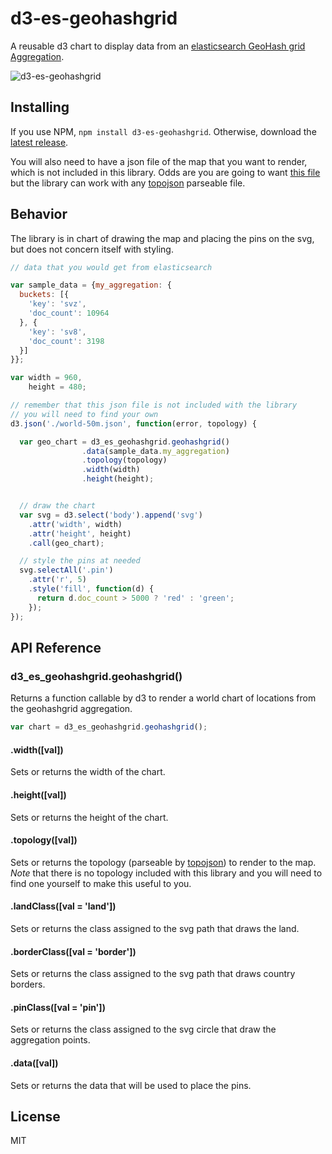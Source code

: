 # d3-es-geohashgrid

A reusable d3 chart to display data from an [elasticsearch GeoHash grid Aggregation](https://www.elastic.co/guide/en/elasticsearch/reference/current/search-aggregations-bucket-geohashgrid-aggregation.html).

![d3-es-geohashgrid](https://raw.githubusercontent.com/kiernanmcgowan/d3-es-geohashgrid/master/img/example.png)

## Installing

If you use NPM, `npm install d3-es-geohashgrid`. Otherwise, download the [latest release](https://github.com/kiernanmcgowan/d3-es-geohashgrid/releases/latest).

You will also need to have a json file of the map that you want to render, which is not included in this library. Odds are you are going to want [this file](http://bl.ocks.org/mbostock/raw/4090846/world-50m.json) but the library can work with any [topojson](https://github.com/mbostock/topojson) parseable file.

## Behavior

The library is in chart of drawing the map and placing the pins on the svg, but does not concern itself with styling.

```js
// data that you would get from elasticsearch

var sample_data = {my_aggregation: {
  buckets: [{
    'key': 'svz',
    'doc_count': 10964
  }, {
    'key': 'sv8',
    'doc_count': 3198
  }]
}};

var width = 960,
    height = 480;

// remember that this json file is not included with the library
// you will need to find your own
d3.json('./world-50m.json', function(error, topology) {

  var geo_chart = d3_es_geohashgrid.geohashgrid()
                .data(sample_data.my_aggregation)
                .topology(topology)
                .width(width)
                .height(height);


  // draw the chart
  var svg = d3.select('body').append('svg')
    .attr('width', width)
    .attr('height', height)
    .call(geo_chart);

  // style the pins at needed
  svg.selectAll('.pin')
    .attr('r', 5)
    .style('fill', function(d) {
      return d.doc_count > 5000 ? 'red' : 'green';
    });
});

```

## API Reference

### d3_es_geohashgrid.geohashgrid()

Returns a function callable by d3 to render a world chart of locations from the geohashgrid aggregation.

```js
var chart = d3_es_geohashgrid.geohashgrid();
```

#### .width([val])

Sets or returns the width of the chart.

#### .height([val])

Sets or returns the height of the chart.

#### .topology([val])

Sets or returns the topology (parseable by [topojson](https://github.com/mbostock/topojson)) to render to the map. *Note* that there is no topology included with this library and you will need to find one yourself to make this useful to you.

#### .landClass([val = 'land'])

Sets or returns the class assigned to the svg path that draws the land.

#### .borderClass([val = 'border'])

Sets or returns the class assigned to the svg path that draws country borders.

#### .pinClass([val = 'pin'])

Sets or returns the class assigned to the svg circle that draw the aggregation points.

#### .data([val])

Sets or returns the data that will be used to place the pins.

## License

MIT